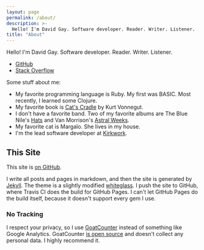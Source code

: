 ```yaml
---
layout: page
permalink: /about/
description: >-
  Hello! I'm David Gay. Software developer. Reader. Writer. Listener.
title: "About"
---
```


Hello! I'm David Gay. Software developer. Reader. Writer. Listener.

- [GitHub](https://github.com/dtgay)
- [Stack Overflow](https://stackoverflow.com/users/1196465/david-gay?tab=profile)

Some stuff about me:

- My favorite programming language is Ruby. My first was BASIC. Most recently,
  I learned some Clojure.
- My favorite book is [Cat's Cradle][2] by Kurt Vonnegut.
- I don't have a favorite band. Two of my favorite albums are The Blue Nile's
  [Hats][3] and Van Morrison's [Astral Weeks][4].
- My favorite cat is Margalo. She lives in my house.
- I'm the lead software developer at [Kirkwork](https://kirkwork.co).

## This Site

This site is [on GitHub](https://github.com/dtgay/davidgay.org).

I write all posts and pages in markdown, and then the site is generated by
[Jekyll](https://jekyllrb.com/). The theme is a slightly modified
[whiteglass](https://github.com/yous/whiteglass). I push the site to GitHub,
where Travis CI does the build for GitHub Pages. I can't let GitHub Pages do
the build itself, because it doesn't support every gem I use.

### No Tracking

I respect your privacy, so I use [GoatCounter][1] instead of something like
Google Analytics. GoatCounter [is open source][5] and doesn't collect any
personal data. I highly recommend it.


[1]: https://www.goatcounter.com/
[2]: https://en.wikipedia.org/wiki/Cat's_Cradle
[3]: https://en.wikipedia.org/wiki/Hats_(album)
[4]: https://en.wikipedia.org/wiki/Astral_Weeks
[5]: https://github.com/zgoat/goatcounter
